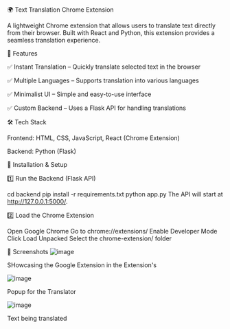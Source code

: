 🌍 Text Translation Chrome Extension

A lightweight Chrome extension that allows users to translate text directly from their browser. Built with React and Python, this extension provides a seamless translation experience.


🚀 Features

✅ Instant Translation – Quickly translate selected text in the browser

✅ Multiple Languages – Supports translation into various languages

✅ Minimalist UI – Simple and easy-to-use interface

✅ Custom Backend – Uses a Flask API for handling translations


🛠 Tech Stack

Frontend: HTML, CSS, JavaScript, React (Chrome Extension)

Backend: Python (Flask)

📖 Installation & Setup

1️⃣ Run the Backend (Flask API)

cd backend
pip install -r requirements.txt
python app.py
The API will start at http://127.0.0.1:5000/.

2️⃣ Load the Chrome Extension

Open Google Chrome
Go to chrome://extensions/
Enable Developer Mode
Click Load Unpacked
Select the chrome-extension/ folder

📸 Screenshots
![image](https://github.com/user-attachments/assets/6f3cdb33-7dea-486e-9a1e-7b68b07b9f97)

SHowcasing the Google Extension in the Extension's

![image](https://github.com/user-attachments/assets/35d47a80-92cd-4d98-95dd-2c82fda98000)

Popup for the Translator 

![image](https://github.com/user-attachments/assets/29e0cc60-b971-4b2e-91d2-b2d58036d7f2)

Text being translated









